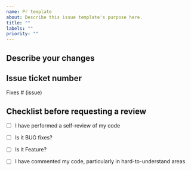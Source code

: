 ```yaml
---
name: Pr template
about: Describe this issue template's purpose here.
title: ""
labels: ""
priority: ""
---
```


## Describe your changes

## Issue ticket number
Fixes # (issue)

## Checklist before requesting a review
- [ ] I have performed a self-review of my code
- [ ] Is it BUG fixes?
- [ ] Is it Feature?
- [ ] I have commented my code, particularly in hard-to-understand areas

